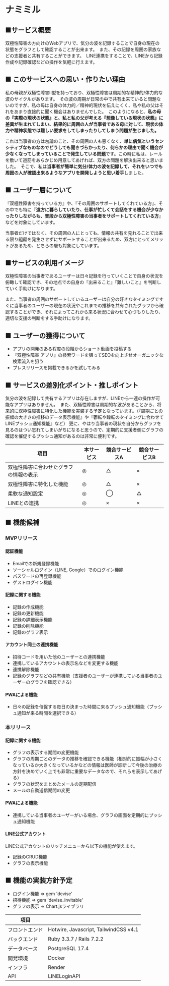 # ナミミル
## ■サービス概要
双極性障害の方向けのWebアプリで、気分の波を記録することで自身の現在の状態をグラフとして確認することが出来ます。　また、その記録を周囲の家族などの支援者と共有することができます。　LINE連携をすることで、LINEから記録作成や記録確認などの操作を気軽に行えます。

## ■ このサービスへの思い・作りたい理由
私の母親が双極性障害Ⅱ型を持っており、双極性障害は周期的な精神的/体力的な波のサイクルがあります。　その波の周期が日常の中で共有出来ていると問題ないのですが、私の母は自身の体力的／精神的現状を伝えにくく、私や私の父はそれをあまり直接的に聞く機会はありませんでした。　このようになると、**私の母の『実際の現状の状態』と、私と私の父が考える『想像している現状の状態』に差異が生まれてしまい、結果的に周囲の人が当事者である母に対して、現状の体力や精神状態では難しい要求をしてしまったりしてしまう問題が生じました。**　

これは当事者の方は勿論のこと、その周囲の人も悪くなく、**単に病気というセンシティブなものなのでどうしても聞きづらかったり、何らかの理由で聞く機会が少なくなってしまっていることで発生している問題**です。この時に私は、レールを敷いて道筋をあらかじめ用意してあげれば、双方の問題を解決出来ると思いました。　そこで、私は**当事者が簡単に気分/体力の波を記録して、それをいつでも周囲の人が確認出来るようなアプリを開発しようと思い着手**しました。

## ■ ユーザー層について
『双極性障害を持っている方』や、『その周囲のサポートしてくれている方』、その中でも特に『**遠方に暮らしていたり、仕事が忙しくて会話をする機会が少なかったりしながらも、普段から双極性障害の当事者をサポートしてくれている方**』などを対象にしています。

当事者だけではなく、その周囲の人にとっても、情報の共有を見れることで出来る限り齟齬を発生させずにサポートすることが出来るため、双方にとってメリットがあるため、どちらの層も対象にしています。

## ■サービスの利用イメージ
双極性障害の当事者であるユーザーは日々記録を行っていくことで自身の状況を俯瞰して確認でき、その地点での自身の『出来ること』『難しいこと』を判断していく手助けになります。

また、当事者の周囲のサポートしているユーザーは自分の好きなタイミングですぐに当事者のユーザーの現在の状況やこれまでの推移を共有されたグラフから確認することができ、それによってこれから来る状況に合わせて心づもりしたり、適切な支援の判断をする手助けになります。

## ■ ユーザーの獲得について
- アプリの開発のある程度の段階からショート動画を投稿する
- 『双極性障害 アプリ』の検索ワードを狙ってSEOを向上させオーガニックな検索流入を狙う
- プレスリリースを掲載できるかを試してみる

## ■ サービスの差別化ポイント・推しポイント
気分の波を記録して共有するアプリは存在しますが、LINEから一連の操作が可能なアプリはありません。　また、双極性障害は周期的な波があることから、将来的に双極性障害に特化した機能を実装する予定となっています。（『周期ごとの振幅の大きさの推移のデータ表示機能』や『鬱転や躁転のタイミングに合わせてLINEプッシュ通知機能』など）
更に、やはり当事者の現状を自分からグラフを見るのはつい忘れてしまいがちになると思うので、定期的に支援者側にグラフの確認を催促するプッシュ通知があるのは非常に便利です。

| 項目  | 本サービス | 競合サービスA | 競合サービスB |
| ------------- | ------------- | ------------- | ------------- |
| 双極性障害に合わせたグラフの情報の表示  | ◎| △| ×|
| 双極性障害に特化した機能  | ◎| △| ×|
| 柔軟な通知設定  | ◎| ◯| △|
| LINEとの連携 | ◎| ×| ×|

## ■ 機能候補
### MVPリリース
#### 認証機能
- Emailでの新規登録機能
- ソーシャルログイン（LINE, Google）でのログイン機能
- パスワードの再登録機能
- ゲストログイン機能

#### 記録に関する機能
- 記録の作成機能
- 記録の更新機能
- 記録の詳細表示機能
- 記録の削除機能
- 記録のグラフ表示

#### アカウント同士の連携機能
- 招待コードを用いた他のユーザーとの連携機能
- 連携しているアカウントの表示名などを変更する機能
- 連携解除機能
- 記録のグラフなどの共有機能（支援者のユーザーが連携している当事者のユーザーのグラフを確認できる）

#### PWAによる機能
- 日々の記録を催促する毎日の決まった時間に来るプッシュ通知機能（プッシュ通知が来る時間を選択できる）

### 本リリース
#### 記録に関する機能
- グラフの表示する期間の変更機能
- グラフの周期ごとのデータの推移を確認できる機能（相対的に振幅が小さくなっているか大きくなっているかなどの情報は医師が診断して今後の治療の方針を決めていく上でも非常に重要なデータなので、それらを表示してあげる）
- グラフの状況をまとめたメールの定期配信
- メールの自動送信期間の変更

#### PWAによる機能
- 連携している当事者のユーザーがいる場合、グラフの画面を定期的にプッシュ通知機能

#### LINE公式アカウント
LINE公式アカウントのリッチメニューから以下の機能が使えます。
- 記録のCRUD機能
- グラフの表示機能

## ■ 機能の実装方針予定
- ログイン機能 => gem 'devise'
- 招待機能 => gem 'devise_invitable'
- グラフの表示 => Chart.jsライブラリ

| 項目  | |
| ------------- | ------------- |
| フロントエンド  | Hotwire, Javascript, TailwindCSS v4.1 |
| バックエンド  | Ruby 3.3.7 / Rails 7.2.2 |
| データベース  | PostgreSQL 17.4 |
| 開発環境  | Docker |
| インフラ  | Render |
| API  | LINELoginAPI |
